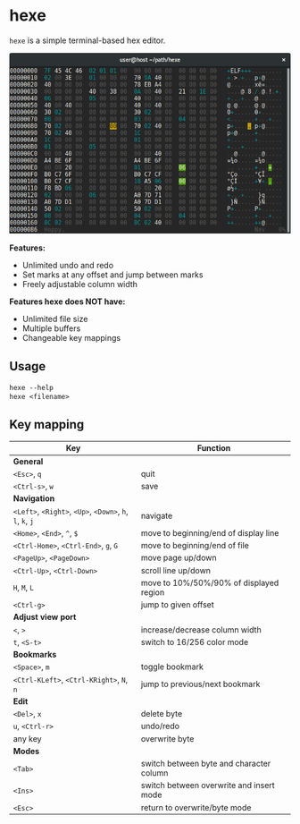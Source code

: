 # hexe

`hexe` is a simple terminal-based hex editor.

![Screenshot](screenshot.png)

**Features:**

 * Unlimited undo and redo
 * Set marks at any offset and jump between marks
 * Freely adjustable column width

**Features hexe does NOT have:**

 * Unlimited file size
 * Multiple buffers
 * Changeable key mappings

## Usage

    hexe --help
    hexe <filename>

## Key mapping

| Key                                                       | Function                                 |
| ---                                                       | ---                                      |
| **General**                                               |                                          |
| `<Esc>`, `q`                                              | quit                                     |
| `<Ctrl-s>`, `w`                                           | save                                     |
| **Navigation**                                            |                                          |
| `<Left>`, `<Right>`, `<Up>`, `<Down>`, `h`, `l`, `k`, `j` | navigate                                 |
| `<Home>`, `<End>`, `^`, `$`                               | move to beginning/end of display line    |
| `<Ctrl-Home>`, `<Ctrl-End>`, `g`, `G`                     | move to beginning/end of file            |
| `<PageUp>`, `<PageDown>`                                  | move page up/down                        |
| `<Ctrl-Up>`, `<Ctrl-Down>`                                | scroll line up/down
| `H`, `M`, `L`                                             | move to 10%/50%/90% of displayed region  |
| `<Ctrl-g>`                                                | jump to given offset                     |
| **Adjust view port**                                      |                                          |
| `<`, `>`                                                  | increase/decrease column width           |
| `t`, `<S-t>`                                              | switch to 16/256 color mode              |
| **Bookmarks**                                             |                                          |
| `<Space>`, `m`                                            | toggle bookmark                          |
| `<Ctrl-KLeft>`, `<Ctrl-KRight>`, `N`, `n`                 | jump to previous/next bookmark           |
| **Edit**                                                  |                                          |
| `<Del>`, `x`                                              | delete    byte                           |
| `u`,     `<Ctrl-r>`                                       | undo/redo                                |
| any key                                                   | overwrite byte                           |
| **Modes**                                                 |                                          |
| `<Tab>`                                                   | switch between byte and character column |
| `<Ins>`                                                   | switch between overwrite and insert mode |
| `<Esc>`                                                   | return to overwrite/byte mode            |
